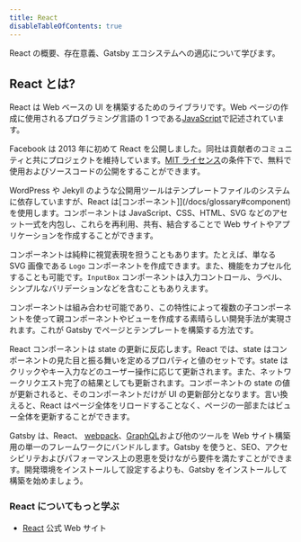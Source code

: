 ```yaml
---
title: React
disableTableOfContents: true
---
```


React の概要、存在意義、Gatsby エコシステムへの適応について学びます。

## React とは?

React は Web ベースの UI を構築するためのライブラリです。Web ページの作成に使用されるプログラミング言語の 1 つである[JavaScript](/docs/glossary#javascript)で記述されています。

Facebook は 2013 年に初めて React を公開しました。同社は貢献者のコミュニティと共にプロジェクトを維持しています。[MIT ライセンス](https://github.com/facebook/react/blob/master/LICENSE)の条件下で、無料で使用およびソースコードの公開をすることができます。

WordPress や Jekyll のような公開用ツールはテンプレートファイルのシステムに依存していますが、React は[コンポーネント]](/docs/glossary#component)を使用します。コンポーネントは JavaScript、CSS、HTML、SVG などのアセット一式を内包し、これらを再利用、共有、結合することで Web サイトやアプリケーションを作成することができます。

コンポーネントは純粋に視覚表現を担うこともあります。たとえば、単なる SVG 画像である `Logo` コンポーネントを作成できます。また、機能をカプセル化することも可能です。`InputBox` コンポーネントは入力コントロール、ラベル、シンプルなバリデーションなどを含むこともありえます。

コンポーネントは組み合わせ可能であり、この特性によって複数の子コンポーネントを使って親コンポーネントやビューを作成する素晴らしい開発手法が実現されます。これが Gatsby でページとテンプレートを構築する方法です。

React コンポーネントは state の更新に反応します。React では、state はコンポーネントの見た目と振る舞いを定めるプロパティと値のセットです。state はクリックやキー入力などのユーザー操作に応じて更新されます。また、ネットワークリクエスト完了の結果としても更新されます。コンポーネントの state の値が更新されると、そのコンポーネントだけが UI の更新部分となります。言い換えると、React はページ全体をリロードすることなく、ページの一部またはビュー全体を更新することができます。

Gatsby は、React、 [webpack](/docs/glossary#webpack)、[GraphQL](/docs/glossary#graphql)および他のツールを Web サイト構築用の単一のフレームワークにバンドルします。Gatsby を使うと、SEO、アクセシビリテおよびパフォーマンス上の恩恵を受けながら要件を満たすことができます。開発環境をインストールして設定するよりも、Gatsby をインストールして構築を始めましょう。

### React についてもっと学ぶ

- [React](https://reactjs.org/) 公式 Web サイト
